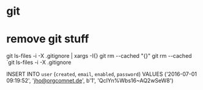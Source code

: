 # git

# remove git stuff
git ls-files -i -X .gitignore | xargs -I{} git rm --cached "{}"
git rm --cached `git ls-files -i -X .gitignore


INSERT INTO `user` (`created`, `email`, `enabled`, `password`) VALUES ('2016-07-01 09:19:52', 'jho@orgcomnet.de', b'1', 'QcIYn%Wbs16~AQ2wSeW8')
